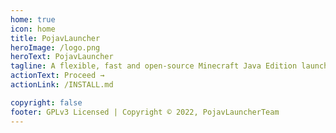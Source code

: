 ```yaml
---
home: true
icon: home
title: PojavLauncher
heroImage: /logo.png
heroText: PojavLauncher
tagline: A flexible, fast and open-source Minecraft Java Edition launcher for Android and iOS
actionText: Proceed →
actionLink: /INSTALL.md

copyright: false
footer: GPLv3 Licensed | Copyright © 2022, PojavLauncherTeam
---
```

